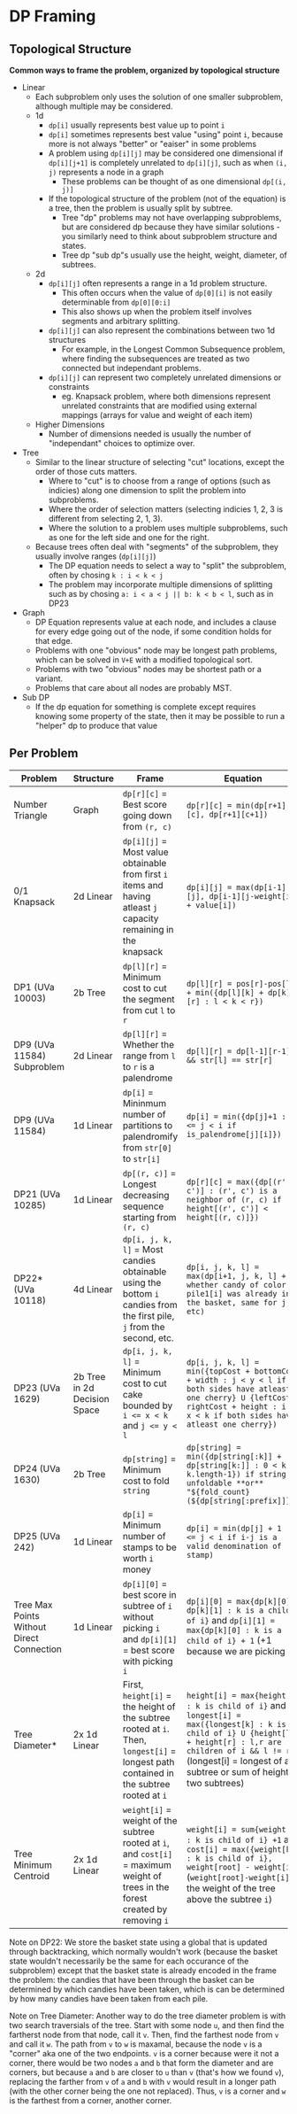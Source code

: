 # DP Framing 

## Topological Structure
**Common ways to frame the problem, organized by topological structure**

- Linear
    - Each subproblem only uses the solution of one smaller subproblem, although multiple may be considered.
    - 1d
        - `dp[i]` usually represents best value up to point `i`
        - `dp[i]` sometimes represents best value "using" point `i`, because more is not always "better" or "eaiser" in some problems
        - A problem using `dp[i][j]` may be considered one dimensional if `dp[i][j+1]` is completely unrelated to `dp[i][j]`, such as when `(i, j)` represents a node in a graph
            - These problems can be thought of as one dimensional `dp[(i, j)]`
        - If the topological structure of the problem (not of the equation) is a tree, then the problem is usually split by subtree.
            - Tree "dp" problems may not have overlapping subproblems, but are considered dp because they have similar solutions - you similarly need to think about subproblem structure and states.
            - Tree dp "sub dp"s usually use the height, weight, diameter, of subtrees.
    - 2d
        - `dp[i][j]` often represents a range in a 1d problem structure.
            - This often occurs when the value of `dp[0][i]` is not easily determinable from `dp[0][0:i]`
            - This also shows up when the problem itself involves segments and arbitrary splitting.
        - `dp[i][j]` can also represent the combinations between two 1d structures
            - For example, in the Longest Common Subsequence problem, where finding the subsequences are treated as two connected but independant problems.
        - `dp[i][j]` can represent two completely unrelated dimensions or constraints
            - eg. Knapsack problem, where both dimensions represent unrelated constraints that are modified using external mappings (arrays for value and weight of each item)
    - Higher Dimensions
        - Number of dimensions needed is usually the number of "independant" choices to optimize over.
- Tree
    - Similar to the linear structure of selecting "cut" locations, except the order of those cuts matters.
        - Where to "cut" is to choose from a range of options (such as indicies) along one dimension to split the problem into subproblems.
        - Where the order of selection matters (selecting indicies 1, 2, 3 is different from selecting 2, 1, 3).
        - Where the solution to a problem uses multiple subproblems, such as one for the left side and one for the right.
    - Because trees often deal with "segments" of the subproblem, they usually involve ranges (`dp[i][j]`)
        - The DP equation needs to select a way to "split" the subproblem, often by chosing `k : i < k < j`
        - The problem may incorporate multiple dimensions of splitting such as by chosing `a: i < a < j || b: k < b < l`, such as in DP23
- Graph
    - DP Equation represents value at each node, and includes a clause for every edge going out of the node, if some condition holds for that edge.
    - Problems with one "obvious" node may be longest path problems, which can be solved in `V+E` with a modified topological sort.
    - Problems with two "obvious" nodes may be shortest path or a variant.
    - Problems that care about all nodes are probably MST.
- Sub DP
    - If the dp equation for something is complete except requires knowing some property of the state, then it may be possible to run a "helper" dp to produce that value

## Per Problem
| Problem | Structure | Frame | Equation |
|---------|-------|-----------|----------|
Number Triangle | Graph | `dp[r][c]` = Best score going down from `(r, c)` | `dp[r][c] = min(dp[r+1][c], dp[r+1][c+1])`
0/1 Knapsack | 2d Linear | `dp[i][j]` = Most value obtainable from first `i` items and having atleast `j` capacity remaining in the knapsack | `dp[i][j] = max(dp[i-1][j], dp[i-1][j-weight[i]] + value[i])`
DP1 (UVa 10003) | 2b Tree | `dp[l][r]` = Minimum cost to cut the segment from cut `l` to `r` | `dp[l][r] = pos[r]-pos[l] + min({dp[l][k] + dp[k][r] : l < k < r})`
DP9 (UVa 11584) Subproblem | 2d Linear | `dp[l][r]` = Whether the range from `l` to `r` is a palendrome | `dp[l][r] = dp[l-1][r-1] && str[l] == str[r]`
DP9 (UVa 11584) | 1d Linear | `dp[i]` = Mininmum number of partitions to palendromify from `str[0]` to `str[i]` | `dp[i] = min({dp[j]+1 : 0 <= j < i if is_palendrome[j][i]})`
DP21 (UVa 10285) | 1d Linear | `dp[(r, c)]` = Longest decreasing sequence starting from `(r, c)` | `dp[r][c] = max({dp[(r', c')] : (r', c') is a neighbor of (r, c) if height[(r', c')] < height[(r, c)]})`
DP22* (UVa 10118) | 4d  Linear | `dp[i, j, k, l]` = Most candies obtainable using the bottom `i` candies from the first pile, `j` from the second, etc. | `dp[i, j, k, l] = max(dp[i+1, j, k, l] + whether candy of color pile1[i] was already in the basket, same for j, etc)`
DP23 (UVa 1629) | 2b Tree in 2d Decision Space | `dp[i, j, k, l]` = Minimum cost to cut cake bounded by `i <= x < k` and `j <= y < l` | `dp[i, j, k, l] = min({topCost + bottomCost + width : j < y < l if both sides have atleast one cherry} U {leftCost + rightCost + height : i < x < k if both sides have atleast one cherry})`
DP24 (UVa 1630) | 2b Tree | `dp[string]` = Minimum cost to fold `string` | `dp[string] = min({dp[string[:k]] + dp[string[k:]] : 0 < k < k.length-1}) if string is unfoldable **or** "${fold_count}(${dp[string[:prefix]]})"`
DP25 (UVa 242) | 1d Linear | `dp[i]` = Minimum number of stamps to be worth `i` money | `dp[i] = min(dp[j] + 1 : 0 <= j < i if i-j is a valid denomination of stamp)`
Tree Max Points Without Direct Connection | 1d Linear | `dp[i][0]` = best score in subtree of `i` without picking `i` and `dp[i][1]` = best score with picking `i` | `dp[i][0] = max{dp[k][0], dp[k][1] : k is a child of i}` and `dp[i][1] = max{dp[k][0] : k is a child of i} + 1` (+1 because we are picking `i`)
Tree Diameter* | 2x 1d Linear | First, `height[i]` = the height of the subtree rooted at `i`. Then, `longest[i]` = longest path contained in the subtree rooted at `i` | `height[i] = max{height[k] : k is child of i}` and `longest[i] = max({longest[k] : k is child of i} U {height[l] + height[r] : l,r are children of i && l != r})` (longest[i] = longest of a subtree or sum of height of two subtrees)
Tree Minimum Centroid | 2x 1d Linear | `weight[i]` = weight of the subtree rooted at `i`, and `cost[i]` = maximum weight of trees in the forest created by removing `i` | `weight[i] = sum{weight[k] : k is child of i} +1` and `cost[i] = max({weight[k] : k is child of i}, weight[root] - weight[i])` (`weight[root]-weight[i]` is the weight of the tree above the subtree `i`)

Note on DP22: We store the basket state using a global that is updated through backtracking, which normally wouldn't work (because the basket state wouldn't necessarily be the same for each occurance of the subproblem) except that the basket state is already encoded in the frame the problem: the candies that have been through the basket can be determined by which candies have been taken, which is can be determined by how many candies have been taken from each pile.

Note on Tree Diameter: Another way to do the tree diameter problem is with two search traversials of the tree. Start with some node `u`, and then find the fartherst node from that node, call it `v`. Then, find the farthest node from `v` and call it `w`. The path from `v` to `w` is maxamal, because the node `v` is a "corner" aka one of the two endpoints. `v` is a corner because were it not a corner, there would be two nodes `a` and `b` that form the diameter and are corners, but because `a` and `b` are closer to `u` than `v` (that's how we found `v`), replacing the farther from `v` of `a` and `b` with `v` would result in a longer path (with the other corner being the one not replaced). Thus, `v` is a corner and `w` is the farthest from a corner, another corner.

